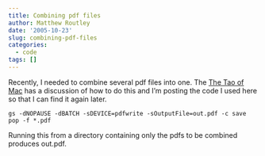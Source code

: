 ```yaml
---
title: Combining pdf files
author: Matthew Routley
date: '2005-10-23'
slug: combining-pdf-files
categories:
  - code
tags: []
---
```


<p>Recently, I needed to combine several pdf files into one. The <a href="http://the.taoofmac.com/space/HOWTO/Convert%20%28and%20Rotate%29%20Windows%20PDFs">The Tao of Mac</a> has a discussion of how to do this and I&#8217;m posting the code I used here so that I can find it again later.</p>

<pre><code>gs -dNOPAUSE -dBATCH -sDEVICE=pdfwrite -sOutputFile=out.pdf -c save pop -f *.pdf
</code></pre>

<p>Running this from a directory containing only the pdfs to be combined produces out.pdf.</p>